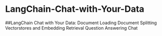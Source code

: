 # LangChain-Chat-with-Your-Data
##LangChain Chat with Your Data: 
Document Loading 
Document Splitting
Vectorstores and Embedding 
Retrieval 
Question Answering
Chat
